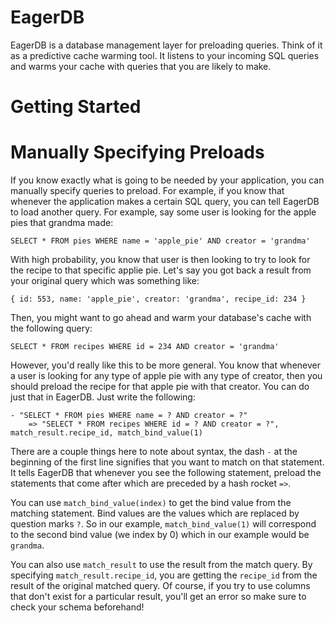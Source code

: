 EagerDB
=======

EagerDB is a database management layer for preloading queries. Think of it as a
predictive cache warming tool. It listens to your incoming SQL queries and warms
your cache with queries that you are likely to make.


Getting Started
===============


Manually Specifying Preloads
============================

If you know exactly what is going to be needed by your application, you can manually
specify queries to preload. For example, if you know that whenever the application makes
a certain SQL query, you can tell EagerDB to load another query. For example, say some
user is looking for the apple pies that grandma made:

    SELECT * FROM pies WHERE name = 'apple_pie' AND creator = 'grandma'

With high probability, you know that user is then looking to try to look for the
recipe to that specific applie pie. Let's say you got back a result from your
original query which was something like: 

    { id: 553, name: 'apple_pie', creator: 'grandma', recipe_id: 234 }

Then, you might want to go ahead and warm your database's cache with the following
query:

    SELECT * FROM recipes WHERE id = 234 AND creator = 'grandma'

However, you'd really like this to be more general. You know that whenever a user
is looking for any type of apple pie with any type of creator, then you should
preload the recipe for that apple pie with that creator. You can do just that in EagerDB. 
Just write the following:

    - "SELECT * FROM pies WHERE name = ? AND creator = ?"
        => "SELECT * FROM recipes WHERE id = ? AND creator = ?", match_result.recipe_id, match_bind_value(1)

There are a couple things here to note about syntax, the dash `-` at the beginning
of the first line signifies that you want to match on that statement. It tells
EagerDB that whenever you see the following statement, preload the statements
that come after which are preceded by a hash rocket `=>`.

You can use `match_bind_value(index)` to get the bind value from the matching
statement. Bind values are the values which are replaced by question marks `?`.
So in our example, `match_bind_value(1)` will correspond to the second
bind value (we index by 0) which in our example would be `grandma`.

You can also use `match_result` to use the result from the match query. By specifying
`match_result.recipe_id`, you are getting the `recipe_id` from the result of the
original matched query. Of course, if you try to use columns that don't exist
for a particular result, you'll get an error so make sure to check your schema beforehand!

